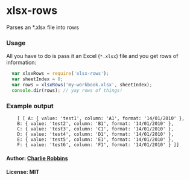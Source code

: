 # xlsx-rows

Parses an *.xlsx file into rows

### Usage

All you have to do is pass it an Excel (`*.xlsx`) file and you get rows of information:

``` js
  var xlsxRows = require('xlsx-rows');
  var sheetIndex = 0;
  var rows = xlsxRows('my-workbook.xlsx', sheetIndex);
  console.dir(rows); // yay rows of things!
```
### Example output
```
	[ [ A: { value: 'test1', column: 'A1', format: '14/01/2010' },
    B: { value: 'test2', column: 'B1', format: '14/01/2010' },
    C: { value: 'test3', column: 'C1', format: '14/01/2010' },
    D: { value: 'test4', column: 'D1', format: '14/01/2010' },
    E: { value: 'test5', column: 'E1', format: '14/01/2010' },
    F: { value: 'test6', column: 'F1', format: '14/01/2010' } ]]
```

#### Author: [Charlie Robbins](http://github.com/indexzero)
#### License: MIT
